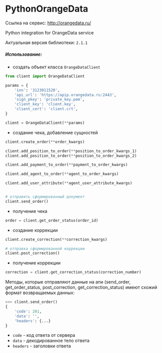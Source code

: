 # PythonOrangeData

Ссылка на сервис: http://orangedata.ru/

Python integration for OrangeData service

Актуальная версия библиотеки: `2.1.1`

##### Использование:
* создать объект класса `OrangeDataClient`
```python
from client import OrangeDataClient

params = {
    'inn': '3123011520',
    'api_url': 'https://apip.orangedata.ru:2443',
    'sign_pkey': 'private_key.pem',
    'client_key': 'client.key',
    'client_cert': 'client.crt',
}

client = OrangeDataClient(**params)
```

* создание чека, добавление сущностей
```python
client.create_order(**order_kwargs)

client.add_position_to_order(**position_to_order_kwargs_1)
client.add_position_to_order(**position_to_order_kwargs_2)

client.add_payment_to_order(**payment_to_order_kwargs)

client.add_agent_to_order(**agent_to_order_kwargs)

client.add_user_attribute(**agent_user_attribute_kwargs)


# отправить сформированный документ
client.send_order()
```

* получение чека
```python
order = client.get_order_status(order_id)
```

* создание коррекции
```python
client.create_correction(**correction_kwargs)

# отправка сформированной коррекции
client.post_correction()
```

* получение коррекции
```python
correction = client.get_correction_status(correction_number)
```

Методы, которые отправляют данные на апи (send_order, get_order_status, post_correction, get_correction_status) 
имеют схожий формат возвращаемых данных:

```python
>>> client.send_order()
{
    'code': 201,
    'data': '',
    'headers': {...}
}
```
* `code` - код ответа от сервера
* `data` - декодированное тело ответа
* `headers` - заголовки ответа
